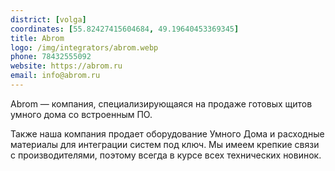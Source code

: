 ```yaml
---
district: [volga]
coordinates: [55.82427415604684, 49.19640453369345]
title: Abrom
logo: /img/integrators/abrom.webp
phone: 78432555092
website: https://abrom.ru
email: info@abrom.ru
---
```


Abrom — компания, специализирующаяся на продаже готовых щитов умного дома со встроенным ПО.

Также наша компания продает оборудование Умного Дома и расходные материалы для интеграции систем под ключ. Мы имеем крепкие связи с производителями, поэтому всегда в курсе всех технических новинок.
